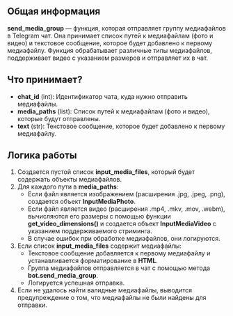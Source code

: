 ## Общая информация

**send_media_group** — функция, которая отправляет группу медиафайлов в Telegram чат. Она принимает список путей к медиафайлам (фото и видео) и текстовое сообщение, которое будет добавлено к первому медиафайлу. Функция обрабатывает различные типы медиафайлов, поддерживает видео с указанием размеров и отправляет их в чат.

## Что принимает?

- **chat_id** (int): Идентификатор чата, куда нужно отправить медиафайлы.
- **media_paths** (list): Список путей к медиафайлам (фото и видео), которые будут отправлены.
- **text** (str): Текстовое сообщение, которое будет добавлено к первому медиафайлу.

## Логика работы

1. Создается пустой список **input_media_files**, который будет содержать объекты медиафайлов.
2. Для каждого пути в **media_paths**:
    - Если файл является изображением (расширения .jpg, .jpeg, .png), создается объект **InputMediaPhoto**.
    - Если файл является видео (расширения .mp4, .mkv, .mov, .webm), вычисляются его размеры с помощью функции **get_video_dimensions()** и создается объект **InputMediaVideo** с указанием поддерживаемого стриминга.
    - В случае ошибок при обработке медиафайлов, они логируются.
3. Если список **input_media_files** содержит медиафайлы:
    - Текстовое сообщение добавляется к первому медиафайлу и устанавливается форматирование в **HTML**.
    - Группа медиафайлов отправляется в чат с помощью метода **bot.send_media_group**.
    - Логируется успешная отправка.
4. Если не удалось найти валидные медиафайлы, выводится предупреждение о том, что медиафайлы не были найдены для отправки.
